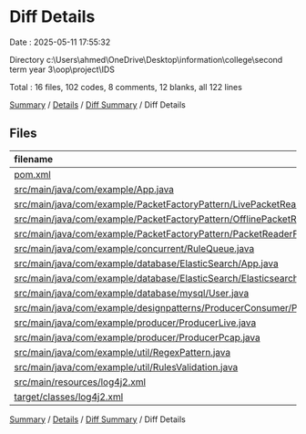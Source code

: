 # Diff Details

Date : 2025-05-11 17:55:32

Directory c:\\Users\\ahmed\\OneDrive\\Desktop\\information\\college\\second term year 3\\oop\\project\\IDS

Total : 16 files,  102 codes, 8 comments, 12 blanks, all 122 lines

[Summary](results.md) / [Details](details.md) / [Diff Summary](diff.md) / Diff Details

## Files
| filename | language | code | comment | blank | total |
| :--- | :--- | ---: | ---: | ---: | ---: |
| [pom.xml](/pom.xml) | XML | 16 | 7 | 1 | 24 |
| [src/main/java/com/example/App.java](/src/main/java/com/example/App.java) | Java | 3 | -3 | 0 | 0 |
| [src/main/java/com/example/PacketFactoryPattern/LivePacketReader.java](/src/main/java/com/example/PacketFactoryPattern/LivePacketReader.java) | Java | 4 | 1 | 2 | 7 |
| [src/main/java/com/example/PacketFactoryPattern/OfflinePacketReader.java](/src/main/java/com/example/PacketFactoryPattern/OfflinePacketReader.java) | Java | 10 | 1 | 0 | 11 |
| [src/main/java/com/example/PacketFactoryPattern/PacketReaderFactory.java](/src/main/java/com/example/PacketFactoryPattern/PacketReaderFactory.java) | Java | 6 | 0 | 2 | 8 |
| [src/main/java/com/example/concurrent/RuleQueue.java](/src/main/java/com/example/concurrent/RuleQueue.java) | Java | 2 | 0 | -2 | 0 |
| [src/main/java/com/example/database/ElasticSearch/App.java](/src/main/java/com/example/database/ElasticSearch/App.java) | Java | -4 | 0 | 0 | -4 |
| [src/main/java/com/example/database/ElasticSearch/ElasticsearchManager.java](/src/main/java/com/example/database/ElasticSearch/ElasticsearchManager.java) | Java | 0 | 0 | -1 | -1 |
| [src/main/java/com/example/database/mysql/User.java](/src/main/java/com/example/database/mysql/User.java) | Java | 3 | 0 | -1 | 2 |
| [src/main/java/com/example/designpatterns/ProducerConsumer/ProducerConsumer.java](/src/main/java/com/example/designpatterns/ProducerConsumer/ProducerConsumer.java) | Java | -1 | 0 | 0 | -1 |
| [src/main/java/com/example/producer/ProducerLive.java](/src/main/java/com/example/producer/ProducerLive.java) | Java | 9 | -1 | 2 | 10 |
| [src/main/java/com/example/producer/ProducerPcap.java](/src/main/java/com/example/producer/ProducerPcap.java) | Java | 5 | 0 | 3 | 8 |
| [src/main/java/com/example/util/RegexPattern.java](/src/main/java/com/example/util/RegexPattern.java) | Java | 11 | 3 | 2 | 16 |
| [src/main/java/com/example/util/RulesValidation.java](/src/main/java/com/example/util/RulesValidation.java) | Java | 12 | 0 | 2 | 14 |
| [src/main/resources/log4j2.xml](/src/main/resources/log4j2.xml) | XML | 13 | 0 | 1 | 14 |
| [target/classes/log4j2.xml](/target/classes/log4j2.xml) | XML | 13 | 0 | 1 | 14 |

[Summary](results.md) / [Details](details.md) / [Diff Summary](diff.md) / Diff Details